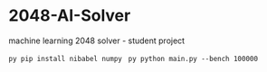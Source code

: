 # 2048-AI-Solver
machine learning 2048 solver - student project

```py pip install nibabel numpy ```
```py python main.py --bench 100000 ```
